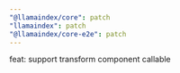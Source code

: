 ```yaml
---
"@llamaindex/core": patch
"llamaindex": patch
"@llamaindex/core-e2e": patch
---
```


feat: support transform component callable
